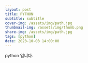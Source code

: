 ```yaml
---
layout: post
title: PYTHON
subtitle: subtitle 
cover-img: /assets/img/path.jpg
thumbnail-img: /assets/img/thumb.png
share-img: /assets/img/path.jpg
tags: [python]
date: 2023-10-03 14:00:00
---
```


python 입니다.
